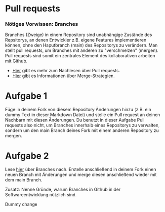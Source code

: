 # Pull requests

### Nötiges Vorwissen: Branches

Branches (Zweige) in einem Repository sind unabhängige Zustände des Repsitorys, an denen Entwickler z.B. eigene Features implementieren können, ohne den Haputbranch (main) des Repositorys zu verändern. Man stellt pull requests, um Branches mit anderen zu "verschmelzen" (mergen). Pull requests sind somit ein zentrales Element des kollaborativen arbeiten mit Github.

- [Hier](https://docs.github.com/en/pull-requests/collaborating-with-pull-requests/proposing-changes-to-your-work-with-pull-requests/about-pull-requests) gibt es mehr zum Nachlesen über Pull requests.
- [Hier](https://docs.github.com/en/repositories/configuring-branches-and-merges-in-your-repository/configuring-pull-request-merges/about-merge-methods-on-github) gibt es Informationen über Merge-Strategien.

# Aufgabe 1

Füge in deinem Fork von diesem Repository Änderungen hinzu (z.B. ein dummy Text in dieser Markdown Datei) und stelle ein Pull request an deinen Nachbarn mit diesen Änderungen. Du benutzt in dieser Aufgabe Pull requests also nicht, um Branches innerhalb eines Repositorys zu verwalten, sondern um den main Branch deines Fork mit einem anderen Repository zu mergen.

# Aufgabe 2
 Lese [hier](https://docs.github.com/en/pull-requests/collaborating-with-pull-requests/proposing-changes-to-your-work-with-pull-requests/about-branches) über Branches nach. Erstelle anschließend in deinem Fork einen neuen Branch mit Änderungen und merge diesen anschließend wieder mit dem main Branch. 

Zusatz: Nenne Gründe, warum Branches in Github in der Softwareentwicklung nützlich sind.

Dummy change
